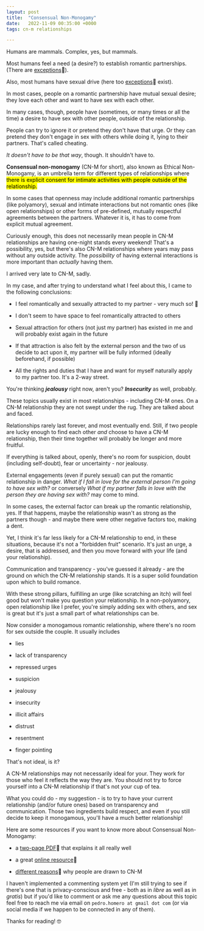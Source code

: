 ```yaml
---
layout: post
title:  "Consensual Non-Monogamy"
date:   2022-11-09 00:35:00 +0000
tags: cn-m relationships 

---
```


Humans are mammals. Complex, yes, but mammals. 

Most humans feel a need (a desire?) to establish romantic partnerships. (There are [exceptions](https://lgbtqia.fandom.com/wiki/Aromantic_spectrum):link:).

Also, most humans have sexual drive (here too [exceptions](https://lgbtqia.fandom.com/wiki/Asexual_spectrum):link: exist).

In most cases, people on a romantic partnership have mutual sexual desire; they love each other and want to have sex with each other.

In many cases, though, people have (sometimes, or many times or all the time) a desire to have sex with other people, outside of the relationship.

People can try to ignore it or pretend they don't have that urge. Or they can pretend they don't engage in sex with others while doing it, lying to their partners. That's called cheating.

*It doesn't have to be that way*, though. It shouldn't have to.

**Consensual non-monogamy** (CN-M for short), also known as Ethical Non-Monogamy, is an umbrella term for different types of relationships where <mark>there is explicit consent for intimate activities with people outside of the relationship.</mark>

In some cases that openness may include additional romantic partnerships (like polyamory), sexual and intimate interactions but not romantic ones (like open relationships) or other forms of pre-defined, mutually respectful agreements between the partners. Whatever it is, it has to come from explicit mutual agreement.

Curiously enough, this does not necessarily mean people in CN-M relationships are having one-night stands every weekend! That's a possibility, yes, but there's also CN-M relationships where years may pass without any outside activity. The *possibility* of having external interactions is more important than *actually* having them.

I arrived very late to CN-M, sadly. 

In my case, and after trying to understand what I feel about this, I came to the following conclusions:

* I feel romantically and sexually attracted to my partner - very much so!  :revolving_hearts:

* I don't seem to have space to feel romantically attracted to others

* Sexual attraction for others (not just my partner) has existed in me and will probably exist again in the future

* If that attraction is also felt by the external person and the two of us decide to act upon it, my partner will be fully informed (ideally beforehand, if possible)

* All the rights and duties that I have and want for myself naturally apply to my partner too. It's a 2-way street.

You're thinking ***jealousy*** right now, aren't you? ***Insecurity*** as well, probably.

These topics usually exist in most relationships - including CN-M ones. On a CN-M relationship they are not swept under the rug. They are talked about and faced. 

Relationships rarely last forever, and most eventually end. Still, if two people are lucky enough to find each other *and* choose to have a CN-M relationship, then their time together will probably be longer and more fruitful. 

If everything is talked about, openly, there's no room for suspicion, doubt (including self-doubt), fear or uncertainty - nor jealousy. 

External engagements (even if purely sexual) can put the romantic relationship in danger. *What if I fall in love for the external person I'm going to have sex with?* or conversely *What if my partner falls in love with the person they are having sex with?* may come to mind. 

In some cases, the external factor can break up the romantic relationship, yes. If that happens, maybe the relationship wasn't as strong as the partners though - and maybe there were other negative factors too, making a dent.

Yet, I think it's far less likely for a CN-M relationship to end, in these situations, because it's not a "forbidden fruit" scenario. It's just an urge, a desire, that is addressed, and then you move forward with your life (and your relationship). 

Communication and transparency - you've guessed it already - are the ground on which the CN-M relationship stands. It is a super solid foundation upon which to build romance. 

With these strong pillars, fulfilling an urge (like scratching an itch) will feel good but won't make you question your relationship. In a non-polyamory, open relationship like I prefer, you're simply adding sex with others, and sex is great but it's just a small part of what relationships can be.

Now consider a monogamous romantic relationship, where there's no room for sex outside the couple. It usually includes

* lies

* lack of transparency

* repressed urges

* suspicion

* jealousy

* insecurity

* illicit affairs

* distrust

* resentment

* finger pointing

That's not ideal, is it?

A CN-M relationships may not necessarily ideal for your. They work for those who feel it reflects the way they are. You should not try to force yourself into a CN-M relationship if that's not your cup of tea. 

What you could do - my suggestion - is to try to have your current relationship (and/or future ones) based on transparency and communication. Those two ingredients build respect, and even if you still decide to keep it monogamous, you'll have a much better relationship!

Here are some resources if you want to know more about Consensual Non-Monogamy:

* a [two-page PDF](https://www.apadivisions.org/division-44/resources/consensual-non-monogamy.pdf):link: that explains it all really well

* a great [online resource](https://www.mindbodygreen.com/articles/ethical-non-monogamy-guide):link:

* [different reasons](https://www.psychologytoday.com/us/blog/the-myths-sex/202106/6-things-draw-people-consensual-nonmonogamy):link: why people are drawn to CN-M

I haven't implemented a commenting system yet (I'm still trying to see if there's one that is privacy-conscious and free - both as in *libre* as well as in *gratis*) but if you'd like to comment or ask me any questions about this topic feel free to reach me via email on `pedro.homero at gmail dot com` (or via social media if we happen to be connected in any of them).

Thanks for reading! :nerd_face: 

